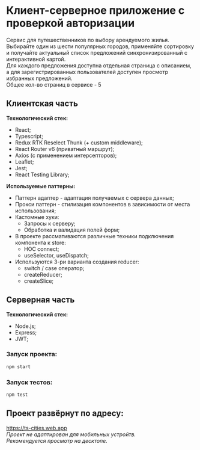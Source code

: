 # Клиент-серверное приложение с проверкой авторизации

Сервис для путешественников по выбору арендуемого жилья.  
Выбирайте один из шести популярных городов, применяйте сортировку  
и получайте актуальный список предложений синхронизированный с интерактивной картой.  
Для каждого предложения доступна отдельная страница с описанием,  
а для зарегистрированных пользователей доступен просмотр избранных предложений.  
Общее кол-во страниц в сервисе - 5

## Клиентская часть

**Технологический стек:**
- React;
- Typescript;
- Redux RTK Reselect Thunk (+ custom middleware);
- React Router v6 (приватный маршрут);
- Axios (с применением интерсепторов);
- Leaflet;
- Jest;
- React Testing Library;

**Используемые паттерны:**
- Паттерн адаптер - адаптация получаемых с сервера данных;
- Прокси паттерн - стилизация компонентов в зависимости от места использования;
- Кастомные хуки:
  - Запросы к серверу;
  - Обработка и валидация полей форм;
- В проекте рассмативаются различные техники подключения компонента к store:
  - HOC connect;
  - useSelector, useDispatch;
- Используются 3-ри варианта создания reducer:
  - switch / case оператор;
  - createReducer;
  - createSlice;

## Серверная часть

**Технологический стек:**
- Node.js;
- Express;
- JWT;

### Запуск проекта:

```bash
npm start
```

### Запуск тестов:

```bash
npm test
```

## Проект развёрнут по адресу:
https://ts-cities.web.app  
_Проект не адаптирован для мобильных устройтв._  
_Рекомендуется просмотр на десктопе._
